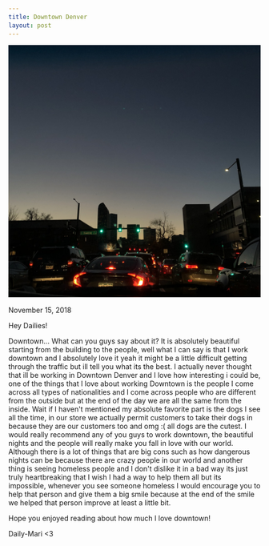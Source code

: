 ```yaml
---
title: Downtown Denver
layout: post
---
```


![dtown](/images/dtown.jpeg)




November 15, 2018

Hey Dailies!

Downtown... What can you guys say about it? It is absolutely beautiful starting from the building to the people, well what I can say is that I work downtown and I absolutely love it yeah it might be a little difficult getting through the traffic but ill tell you what its the best. I actually never thought that ill be working in Downtown Denver and I love how interesting i could be, one of the things that I love about working Downtown is the people I come across all types of nationalities and I come across people who are different from the outside but at the end of the day we are all the same from the inside. Wait if I haven't mentioned my absolute favorite part is the dogs I see all the time, in our store we actually permit customers to take their dogs in because they are our customers too and omg :( all dogs are the cutest. I would really recommend any of you guys to work downtown, the beautiful nights and the people will really make you fall in love with our world. Although there is a lot of things that are big cons such as how dangerous nights can be because there are crazy people in our world and another thing is seeing homeless people and I don't dislike it in a bad way its just truly heartbreaking that I wish I had a way to help them all but its impossible, whenever you see someone homeless I would encourage you to help that person and give them a big smile because at the end of the smile we helped that person improve at least a little bit.

Hope you enjoyed reading about how much I love downtown!

Daily-Mari <3
